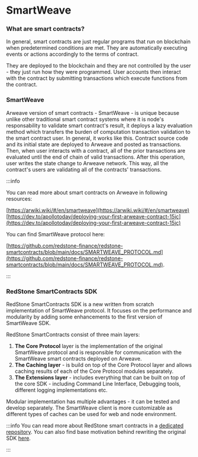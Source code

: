 # SmartWeave

### What are smart contracts?

In general, smart contracts are just regular programs that run on blockchain when predetermined conditions are met. They are automatically executing events or actions accordingly to the terms of contract.

They are deployed to the blockchain and they are not controlled by the user - they just run how they were programmed. User accounts then interact with the contract by submitting transactions which execute functions from the contract.

### SmartWeave

Arweave version of smart contracts - SmartWeave - is unique because unlike other traditional smart contract systems where it is node's responsability to validate smart contract's result, it deploys a lazy evaluation method which transfers the burden of computation transaction validation to the smart contract user.
In general, it works like this. Contract source code and its initial state are deployed to Arweave and posted as transactions. Then, when user interacts with a contract, all of the prior transactions are evaluated until the end of chain of valid transactions. After this operation, user writes the state change to Arweave network. This way, all the contract's users are validating all of the contracts' transactions.

:::info

You can read more about smart contracts on Arweave in following resources:

[https://arwiki.wiki/#/en/smartweave](https://arwiki.wiki/#/en/smartweave)
[https://dev.to/apollotoday/deploying-your-first-arweave-contract-15jc](https://dev.to/apollotoday/deploying-your-first-arweave-contract-15jc)

You can find SmartWeave protocol here:

[https://github.com/redstone-finance/redstone-smartcontracts/blob/main/docs/SMARTWEAVE_PROTOCOL.md](https://github.com/redstone-finance/redstone-smartcontracts/blob/main/docs/SMARTWEAVE_PROTOCOL.md).

:::

### RedStone SmartContracts SDK

RedStone SmartContracts SDK is a new written from scratch implementation of SmartWeave protocol. It focuses on the performance and modularity by adding some enhancements to the first version of SmartWeave SDK.

RedStone SmartContracts consist of three main layers:

1. **The Core Protocol** layer is the implementation of the original SmartWeave protocol and is responsible for communication with the SmartWeave smart contracts deployed on Arweave.
2. **The Caching layer** - is build on top of the Core Protocol layer and allows caching results of each of the Core Protocol modules separately.
3. **The Extensions layer** - includes everything that can be built on top of the core SDK - including Command Line Interface, Debugging tools, different logging implementations etc.

Modular implementation has multiple advantages - it can be tested and develop separately. The SmartWeave client is more customizable as different types of caches can be used for web and node environment.

:::info
You can read more about RedStone smart contracts in a [dedicated repository](https://github.com/redstone-finance/redstone-smartcontracts). You can also find base motivation behind rewriting the original SDK [here](https://github.com/redstone-finance/redstone-smartcontracts/blob/main/docs/ROAD_MAP.md).

:::
